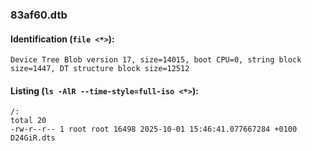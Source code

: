 ### 83af60.dtb
#### Identification (`file <*>`):
```
Device Tree Blob version 17, size=14015, boot CPU=0, string block size=1447, DT structure block size=12512
```
#### Listing (`ls -AlR --time-style=full-iso <*>`):
```
/:
total 20
-rw-r--r-- 1 root root 16498 2025-10-01 15:46:41.077667284 +0100 D24GiR.dts
```

